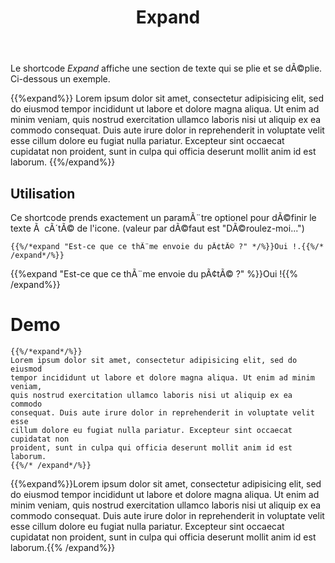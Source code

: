 ﻿---
title : Expand
description : "Affiche une section de texte qui se plie et se dÃ©plie"
---

Le shortcode *Expand* affiche une section de texte qui se plie et se dÃ©plie.
Ci-dessous un exemple.

{{%expand%}}
Lorem ipsum dolor sit amet, consectetur adipisicing elit, sed do eiusmod
tempor incididunt ut labore et dolore magna aliqua. Ut enim ad minim veniam,
quis nostrud exercitation ullamco laboris nisi ut aliquip ex ea commodo
consequat. Duis aute irure dolor in reprehenderit in voluptate velit esse
cillum dolore eu fugiat nulla pariatur. Excepteur sint occaecat cupidatat non
proident, sunt in culpa qui officia deserunt mollit anim id est laborum.
{{%/expand%}}


## Utilisation


Ce shortcode prends exactement un paramÃ¨tre optionel pour dÃ©finir le texte Ã  cÃ´tÃ© de l'icone. (valeur par dÃ©faut est "DÃ©roulez-moi...")

	{{%/*expand "Est-ce que ce thÃ¨me envoie du pÃ¢tÃ© ?" */%}}Oui !.{{%/* /expand*/%}}

{{%expand "Est-ce que ce thÃ¨me envoie du pÃ¢tÃ© ?" %}}Oui !{{% /expand%}}

# Demo

	{{%/*expand*/%}}
    Lorem ipsum dolor sit amet, consectetur adipisicing elit, sed do eiusmod
	tempor incididunt ut labore et dolore magna aliqua. Ut enim ad minim veniam,
	quis nostrud exercitation ullamco laboris nisi ut aliquip ex ea commodo
	consequat. Duis aute irure dolor in reprehenderit in voluptate velit esse
	cillum dolore eu fugiat nulla pariatur. Excepteur sint occaecat cupidatat non
	proident, sunt in culpa qui officia deserunt mollit anim id est laborum.
    {{%/* /expand*/%}}


{{%expand%}}Lorem ipsum dolor sit amet, consectetur adipisicing elit, sed do eiusmod
tempor incididunt ut labore et dolore magna aliqua. Ut enim ad minim veniam,
quis nostrud exercitation ullamco laboris nisi ut aliquip ex ea commodo
consequat. Duis aute irure dolor in reprehenderit in voluptate velit esse
cillum dolore eu fugiat nulla pariatur. Excepteur sint occaecat cupidatat non
proident, sunt in culpa qui officia deserunt mollit anim id est laborum.{{% /expand%}}

